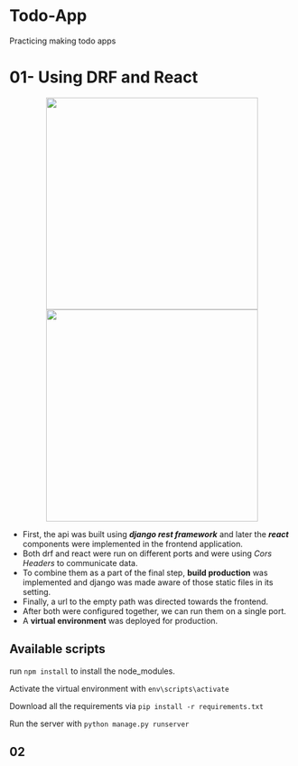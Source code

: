 # Todo-App
Practicing making todo apps

# 01- Using DRF and React

<p align="middle"><img src="https://user-images.githubusercontent.com/84025779/219039443-84ae0b25-c004-4dab-bcdf-4c88b814f5cf.png" width="375" height="375">
<img src="https://user-images.githubusercontent.com/84025779/219039527-ceca83b1-f1f9-4d43-a8da-50b0759ce6ed.png" width="375" height="375"></p>

- First, the api was built using ___django rest framework___ and later the ___react___ components were implemented in the frontend application.  
- Both drf and react were run on different ports and were using _Cors Headers_ to communicate data.  
- To combine them as a part of the final step, __build production__ was implemented and django was made aware of those static files in its setting.  
- Finally, a url to the empty path was directed towards the frontend.  
- After both were configured together, we can run them on a single port.  
- A __virtual environment__ was deployed for production.  

## Available scripts

run `npm install` to install the node_modules.  

Activate the virtual environment with `env\scripts\activate`

Download all the requirements via `pip install -r requirements.txt`

Run the server with `python manage.py runserver`


## 02
